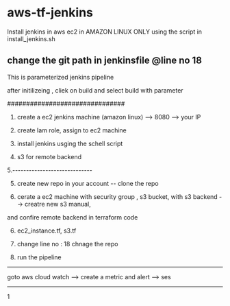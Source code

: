 # aws-tf-jenkins

Install jenkins in aws ec2 in AMAZON LINUX ONLY using the script in install_jenkins.sh

## change the git path in jenkinsfile @line no 18
This is parameterized jenkins pipeline

after initilizeing , cliek on build and select build with parameter


###############################



1. create a ec2 jenkins machine (amazon linux) --> 8080 --> your IP

2. create Iam role, assign to ec2 machine

3. install jenkins usging the schell script

4. s3 for remote backend

5.-----------------------------

5. create new repo in your account -- clone the repo

6. cerate a ec2 machine with security group , s3 bucket, with s3 backend --> creatre new s3 manual,

and confire remote backend in terraform code

6. ec2_instance.tf, s3.tf

7. change line no : 18 chnage the repo

8. run the pipeline

- ------------------------------------------------------

goto aws cloud watch --> create a metric and alert --> ses

- ---------------------------------------------------

1